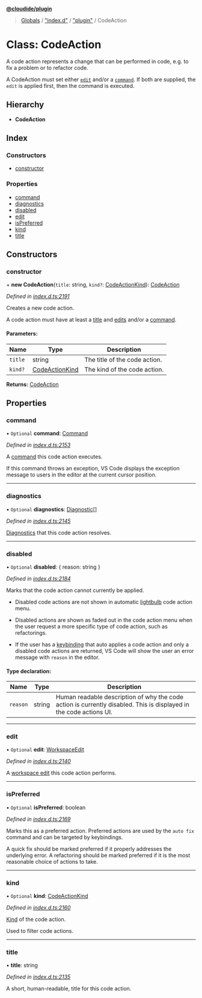 **[@cloudide/plugin](../README.md)**

> [Globals](../README.md) / ["index.d"](../modules/_index_d_.md) / ["plugin"](../modules/_index_d_._plugin_.md) / CodeAction

# Class: CodeAction

A code action represents a change that can be performed in code, e.g. to fix a problem or
to refactor code.

A CodeAction must set either [`edit`](#CodeAction.edit) and/or a [`command`](#CodeAction.command). If both are supplied, the `edit` is applied first, then the command is executed.

## Hierarchy

* **CodeAction**

## Index

### Constructors

* [constructor](_index_d_._plugin_.codeaction.md#constructor)

### Properties

* [command](_index_d_._plugin_.codeaction.md#command)
* [diagnostics](_index_d_._plugin_.codeaction.md#diagnostics)
* [disabled](_index_d_._plugin_.codeaction.md#disabled)
* [edit](_index_d_._plugin_.codeaction.md#edit)
* [isPreferred](_index_d_._plugin_.codeaction.md#ispreferred)
* [kind](_index_d_._plugin_.codeaction.md#kind)
* [title](_index_d_._plugin_.codeaction.md#title)

## Constructors

### constructor

\+ **new CodeAction**(`title`: string, `kind?`: [CodeActionKind](_index_d_._plugin_.codeactionkind.md)): [CodeAction](_index_d_._plugin_.codeaction.md)

*Defined in [index.d.ts:2191](https://github.com/huaweicloud/cloudide-plugin-api/blob/1ab5ef8/index.d.ts#L2191)*

Creates a new code action.

A code action must have at least a [title](#CodeAction.title) and [edits](#CodeAction.edit)
and/or a [command](#CodeAction.command).

#### Parameters:

Name | Type | Description |
------ | ------ | ------ |
`title` | string | The title of the code action. |
`kind?` | [CodeActionKind](_index_d_._plugin_.codeactionkind.md) | The kind of the code action.  |

**Returns:** [CodeAction](_index_d_._plugin_.codeaction.md)

## Properties

### command

• `Optional` **command**: [Command](../interfaces/_index_d_._plugin_.command.md)

*Defined in [index.d.ts:2153](https://github.com/huaweicloud/cloudide-plugin-api/blob/1ab5ef8/index.d.ts#L2153)*

A [command](#Command) this code action executes.

If this command throws an exception, VS Code displays the exception message to users in the editor at the
current cursor position.

___

### diagnostics

• `Optional` **diagnostics**: [Diagnostic](_index_d_._plugin_.diagnostic.md)[]

*Defined in [index.d.ts:2145](https://github.com/huaweicloud/cloudide-plugin-api/blob/1ab5ef8/index.d.ts#L2145)*

[Diagnostics](#Diagnostic) that this code action resolves.

___

### disabled

• `Optional` **disabled**: { reason: string  }

*Defined in [index.d.ts:2184](https://github.com/huaweicloud/cloudide-plugin-api/blob/1ab5ef8/index.d.ts#L2184)*

Marks that the code action cannot currently be applied.

- Disabled code actions are not shown in automatic [lightbulb](https://code.visualstudio.com/docs/editor/editingevolved#_code-action)
code action menu.

- Disabled actions are shown as faded out in the code action menu when the user request a more specific type
of code action, such as refactorings.

- If the user has a [keybinding](https://code.visualstudio.com/docs/editor/refactoring#_keybindings-for-code-actions)
that auto applies a code action and only a disabled code actions are returned, VS Code will show the user an
error message with `reason` in the editor.

#### Type declaration:

Name | Type | Description |
------ | ------ | ------ |
`reason` | string | Human readable description of why the code action is currently disabled.  This is displayed in the code actions UI.  |

___

### edit

• `Optional` **edit**: [WorkspaceEdit](_index_d_._plugin_.workspaceedit.md)

*Defined in [index.d.ts:2140](https://github.com/huaweicloud/cloudide-plugin-api/blob/1ab5ef8/index.d.ts#L2140)*

A [workspace edit](#WorkspaceEdit) this code action performs.

___

### isPreferred

• `Optional` **isPreferred**: boolean

*Defined in [index.d.ts:2169](https://github.com/huaweicloud/cloudide-plugin-api/blob/1ab5ef8/index.d.ts#L2169)*

Marks this as a preferred action. Preferred actions are used by the `auto fix` command and can be targeted
by keybindings.

A quick fix should be marked preferred if it properly addresses the underlying error.
A refactoring should be marked preferred if it is the most reasonable choice of actions to take.

___

### kind

• `Optional` **kind**: [CodeActionKind](_index_d_._plugin_.codeactionkind.md)

*Defined in [index.d.ts:2160](https://github.com/huaweicloud/cloudide-plugin-api/blob/1ab5ef8/index.d.ts#L2160)*

[Kind](#CodeActionKind) of the code action.

Used to filter code actions.

___

### title

•  **title**: string

*Defined in [index.d.ts:2135](https://github.com/huaweicloud/cloudide-plugin-api/blob/1ab5ef8/index.d.ts#L2135)*

A short, human-readable, title for this code action.
